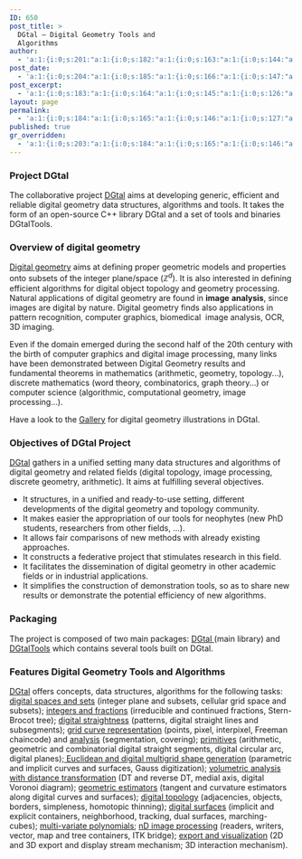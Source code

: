```yaml
---
ID: 650
post_title: >
  DGtal – Digital Geometry Tools and
  Algorithms
author:
  - 'a:1:{i:0;s:201:"a:1:{i:0;s:182:"a:1:{i:0;s:163:"a:1:{i:0;s:144:"a:1:{i:0;s:125:"a:1:{i:0;s:106:"a:1:{i:0;s:88:"a:1:{i:0;s:70:"a:1:{i:0;s:52:"a:1:{i:0;s:34:"a:1:{i:0;s:16:"David Coeurjolly";}";}";}";}";}";}";}";}";}";}";}'
post_date:
  - 'a:1:{i:0;s:204:"a:1:{i:0;s:185:"a:1:{i:0;s:166:"a:1:{i:0;s:147:"a:1:{i:0;s:128:"a:1:{i:0;s:109:"a:1:{i:0;s:91:"a:1:{i:0;s:73:"a:1:{i:0;s:55:"a:1:{i:0;s:37:"a:1:{i:0;s:19:"2010-06-03 13:17:01";}";}";}";}";}";}";}";}";}";}";}'
post_excerpt:
  - 'a:1:{i:0;s:183:"a:1:{i:0;s:164:"a:1:{i:0;s:145:"a:1:{i:0;s:126:"a:1:{i:0;s:107:"a:1:{i:0;s:89:"a:1:{i:0;s:71:"a:1:{i:0;s:53:"a:1:{i:0;s:35:"a:1:{i:0;s:17:"a:1:{i:0;s:0:"";}";}";}";}";}";}";}";}";}";}";}'
layout: page
permalink:
  - 'a:1:{i:0;s:184:"a:1:{i:0;s:165:"a:1:{i:0;s:146:"a:1:{i:0;s:127:"a:1:{i:0;s:108:"a:1:{i:0;s:90:"a:1:{i:0;s:72:"a:1:{i:0;s:54:"a:1:{i:0;s:36:"a:1:{i:0;s:18:"a:1:{i:0;s:1:"/";}";}";}";}";}";}";}";}";}";}";}'
published: true
gr_overridden:
  - 'a:1:{i:0;s:203:"a:1:{i:0;s:184:"a:1:{i:0;s:165:"a:1:{i:0;s:146:"a:1:{i:0;s:127:"a:1:{i:0;s:108:"a:1:{i:0;s:90:"a:1:{i:0;s:72:"a:1:{i:0;s:54:"a:1:{i:0;s:36:"a:1:{i:0;s:18:"a:1:{i:0;s:1:"0";}";}";}";}";}";}";}";}";}";}";}";}'
---
```

### Project DGtal

The collaborative project [DGtal][1] aims at developing generic, efficient and reliable digital geometry data structures, algorithms and tools. It takes the form of an open-source C++ library DGtal and a set of tools and binaries DGtalTools.

### Overview of digital geometry

[Digital geometry][2] aims at defining proper geometric models and properties onto subsets of the integer plane/space ($\mathbb{Z}^d$). It is also interested in defining efficient algorithms for digital object topology and geometry processing. Natural applications of digital geometry are found in **image** **analysis**, since images are digital by nature. Digital geometry finds also applications in pattern recognition, computer graphics, biomedical  image analysis, OCR, 3D imaging.

Even if the domain emerged during the second half of the 20th century with the birth of computer graphics and digital image processing, many links have been demonstrated between Digital Geometry results and fundamental theorems in mathematics (arithmetic, geometry, topology...), discrete mathematics (word theory, combinatorics, graph theory...) or computer science (algorithmic, computational geometry, image processing...).


Have a look to the [Gallery][3] for digital geometry illustrations in DGtal.

### Objectives of DGtal Project

[DGtal][1] gathers in a unified setting many data structures and algorithms of digital geometry and related fields (digital topology, image processing, discrete geometry, arithmetic). It aims at fulfilling several objectives.

*   It structures, in a unified and ready-to-use setting, different developments of the digital geometry and topology community.
*   It makes easier the appropriation of our tools for neophytes (new PhD students, researchers from other fields, ...).
*   It allows fair comparisons of new methods with already existing approaches.
*   It constructs a federative project that stimulates research in this field.
*   It facilitates the dissemination of digital geometry in other academic fields or in industrial applications.
*   It simplifies the construction of demonstration tools, so as to share new results or demonstrate the potential efficiency of new algorithms.

### Packaging

The project is composed of two main packages: [DGtal ][4](main library) and [DGtalTools][5] which contains several tools built on DGtal.

### Features Digital Geometry Tools and Algorithms

[DGtal][1] offers concepts, data structures, algorithms for the following tasks: [digital spaces and sets][6] (integer plane and subsets, cellular grid space and subsets); [integers and fractions][7] (irreducible and continued fractions, Stern-Brocot tree); [digital straightness][8] (patterns, digital straight lines and subsegments); [grid curve representation][9] (points, pixel, interpixel, Freeman chaincode) and [analysis][10] (segmentation, covering); [primitives][11] (arithmetic, geometric and combinatorial digital straight segments, digital circular arc, digital planes);[ Euclidean and digital multigrid shape generation][12] (parametric and implicit curves and surfaces, Gauss digitization); [volumetric analysis with distance transformation][13] (DT and reverse DT, medial axis, digital Voronoi diagram); [geometric estimators][14] (tangent and curvature estimators along digital curves and surfaces); [digital topology][15] (adjacencies, objects, borders, simpleness, homotopic thinning); [digital surfaces][16] (implicit and explicit containers, neighborhood, tracking, dual surfaces, marching-cubes); [multi-variate polynomials][17]; [nD image processing][18] (readers, writers, vector, map and tree containers, ITK bridge); [export and visualization][19] (2D and 3D export and display stream mechanism; 3D interaction mechanism).

 [1]: http://dgtal.org "DGtal"
 [2]: http://en.wikipedia.org/wiki/Digital_geometry "Digital Geometry"
 [3]: http://dgtal.org/gallery/ "Gallery"
 [4]: http://dgtal.org/download/ "Download"
 [5]: http://dgtal.org/tools/ "Tools"
 [6]: http://dgtal.org/doc/nightly/packageKernel.html "digital spaces and sets"
 [7]: http://dgtal.org/doc/nightly/moduleIrreducibleFraction.html "integers and fractions"
 [8]: http://dgtal.org/doc/nightly/moduleDigitalStraightness.html "digital straightness"
 [9]: http://dgtal.org/doc/nightly/moduleGridCurveAnalysis.html "grid curve representation"
 [10]: http://dgtal.org/doc/nightly/moduleGridCurveAnalysis.html "analysis"
 [11]: http://dgtal.org/doc/nightly/packageGeometry.html "primitives"
 [12]: http://dgtal.org/doc/nightly/moduleShape.html " Euclidean and digital multigrid shape generation"
 [13]: http://dgtal.org/doc/nightly/moduleVolumetric.html "volumetric analysis with distance transformation"
 [14]: http://dgtal.org/doc/nightly/packageGeometry.html "geometric estimators"
 [15]: http://dgtal.org/doc/nightly/moduleDigitalTopology.html "digital topology"
 [16]: http://dgtal.org/doc/nightly/moduleDigitalSurfaces.html "digital surfaces"
 [17]: http://dgtal.org/doc/nightly/modulePolynomial.html "multi-variate polynomials"
 [18]: http://dgtal.org/doc/nightly/packageImage.html "nD image processing"
 [19]: http://dgtal.org/doc/nightly/packageIO.html "export and visualization"